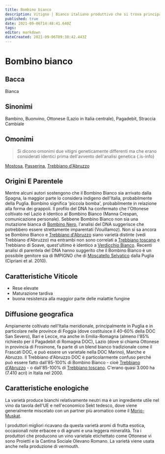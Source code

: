 ```yaml
---
title: Bombino bianco
description: Vitigno | Bianco italiano produttivo che si trova principalmente nel sud e si distingue solo raramente.
published: true
date: 2021-09-06T14:48:41.640Z
tags: 
editor: markdown
dateCreated: 2021-09-06T09:38:42.443Z
---
```


# Bombino bianco

## Bacca
Bianca

## Sinonimi
Bambino, Buonvino, Ottonese (Lazio in Italia centrale), Pagadebit, Straccia Cambiale

## Omonimi
> Si dicono omonimi due vitigni geneticamente differenti ma che erano considerati identici prima dell'avvento dell'analisi genetica
{.is-info}

[Mostosa](/vitigni/bacca-bianca/mostosa), [Passerina](/vitigni/bacca-bianca/passerina), [Trebbiano d'Abruzzo](/vitigni/Italia/bacca-bianca/trebbiano-d-abruzzo)

## Origini E Parentele

Mentre alcuni autori sostengono che il Bombino Bianco sia arrivato dalla Spagna, la maggior parte lo considera indigeno dell'Italia, probabilmente della Puglia. Bombino significa 'piccola bomba', probabilmente in relazione alla forma dei grappoli. Il profilo del DNA ha confermato che l'Ottonese coltivato nel Lazio è identico al Bombino Bianco (Manna Crespan, comunicazione personale). Sebbene Bombino Bianco non sia una mutazione bianca di [Bombino Nero](/vitigni/bacca-nera/bombino-nero), l'analisi del DNA suggerisce che potrebbero essere strettamente imparentati (Vouillamoz). Non si sa ancora se Bombino Bianco e  [Trebbiano d'Abruzzo](/vitigni/Italia/bacca-bianca/trebbiano-d-abruzzo) siano varietà distinte (vedi Trebbiano d'Abruzzo) ma entrambi non sono correlati a  [Trebbiano toscano](/vitigni/Italia/bacca-bianca/trebbiano-toscano) e Trebbiano di Soave, quest'ultimo è identico a [Verdicchio Bianco](/vitigni/Italia/bacca-bianca/verdicchio-bianco). Recenti analisi di parentela del DNA hanno suggerito che il Bombino Bianco è un possibile genitore sia di IMPIGNO che di [Moscatello Selvatico](/vitigni/bacca-bianca/moscatello-selvatico) dalla Puglia (Cipriani et al. 2010).

## Caratteristiche Viticole

- Rese elevate 
- Maturazione tardiva 
- buona resistenza alla maggior parte delle malattie fungine

## Diffusione geografica

Ampiamente coltivato nell'Italia meridionale, principalmente in Puglia e in particolare nelle province di Foggia (dove costituisce il 40-60% della DOC San Severo), Bari e Lecce, ma anche in Emilia-Romagna (almeno l'85% richiesto per il Pagadebit di Romagna DOC), Lazio (dove si chiama Ottonese in provincia di Frosinone, fa parte di un blend bianco tradizionale come il Frascati DOC, e può essere un varietale nella DOC Marino), Marche e Abruzzo. Il Trebbiano d'Abruzzo DOC è particolarmente confuso perché può essere fatto dall'85-100% di Bombino Bianco - cioè [Trebbiano d'Abruzzo](/vitigni/Italia/bacca-bianca/trebbiano-d-abruzzo) - o dall'85-100% di [Trebbiano toscano](/vitigni/Italia/bacca-bianca/trebbiano-toscano). C'erano quasi 3.000 ha (7.410 acri) in Italia nel 2000. 

## Caratteristiche enologiche
La varietà produce bianchi relativamente neutri ma è un ingrediente utile nel vino da tavola dell'UE e nell'economico Sekt tedesco, dove viene generalmente miscelato con un partner più aromatico come il [Morio-Muskat](/vitigni/bacca-bianca/morio-muskat).

I produttori migliori ricavano da questa varietà aromi di frutta esotica, occasionali note erbacee o di agrumi e una leggera mineralità. Tra i produttori che producono un vino varietale etichettato come Ottonese vi sono Proietti e la Cantina Sociale Olevano Romano. La varietà viene usata anche nella produzione di vermouth. 